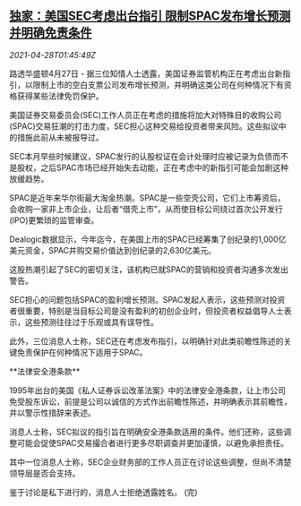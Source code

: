 <!--1619575262000-->
[独家：美国SEC考虑出台指引 限制SPAC发布增长预测并明确免责条件](https://cn.reuters.com/article/us-sec-spac-restriction-0428-idCNKBS2CF04N)
------

<div><i>2021-04-28T01:45:49Z</i></div><p>路透华盛顿4月27日 - 据三位知情人士透露，美国证券监管机构正在考虑出台新指引，以限制上市的空白支票公司发布增长预测，并明确这类公司在何种情况下有资格获得某些法律免罚保护。</p><p>美国证券交易委员会(SEC)工作人员正在考虑的措施将加大对特殊目的收购公司(SPAC)交易狂潮的打击力度，SEC担心这种交易给投资者带来风险。这些拟议中的措施此前从未被报导过。</p><p>SEC本月早些时候建议，SPAC发行的认股权证在会计处理时应被记录为负债而不是股权，之后SPAC市场已经开始失去动能，正在考虑中的新指引可能会加剧这种放缓趋势。</p><p>SPAC是近年来华尔街最大淘金热潮。SPAC是一些空壳公司，它们上市筹资后，会收购一家非上市企业，让后者“借壳上市”，从而使目标公司绕过首次公开发行(IPO)更繁琐的监管审查。</p><p>Dealogic数据显示，今年迄今，在美国上市的SPAC已经筹集了创纪录的1,000亿美元资金，SPAC并购交易价值达到创纪录的2,630亿美元。</p><p>这股热潮引起了SEC的密切关注，该机构已就SPAC的营销和投资者沟通多次发出警告。</p><p>SEC担心的问题包括SPAC的盈利增长预测。SPAC发起人表示，这些预测对投资者很重要，特别是当目标公司是没有盈利的初创企业时，但投资者权益倡导人士表示，这些预测往往过于乐观或具有误导性。</p><p>此外，三位消息人士称，SEC还在考虑发布指引，以明确针对此类前瞻性陈述的关键免责保护在何种情况下适用于SPAC。</p><p>**法律安全港条款**</p><p>1995年出台的美国《私人证券诉讼改革法案》中的法律安全港条款，让上市公司免受股东诉讼，前提是公司以诚信的方式作出前瞻性陈述，并明确表示其前瞻性，并以警示性措辞来表述。</p><p>消息人士称，SEC拟议的指引旨在明确安全港条款适用的条件。他们还称，这些调整可能会促使SPAC交易撮合者进行更多尽职调查并更加谨慎，以避免承担责任。</p><p>其中一位消息人士称，SEC企业财务部的工作人员正在讨论这些调整，但尚不清楚领导层是否会支持。</p><p>鉴于讨论是私下进行的，消息人士拒绝透露姓名。 (完)</p>
